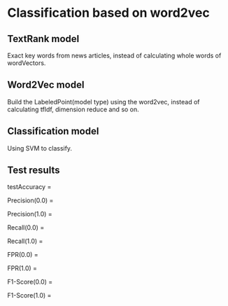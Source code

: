 # Classification based on word2vec

## TextRank model

Exact key words from news articles, instead of calculating whole words of wordVectors.

## Word2Vec model

Build the LabeledPoint(model type) using the word2vec, instead of calculating tfIdf, dimension reduce and so on.


## Classification model

Using SVM to classify.


## Test results
testAccuracy =

Precision(0.0) =

Precision(1.0) =

Recall(0.0) =

Recall(1.0) =

FPR(0.0) =

FPR(1.0) =

F1-Score(0.0) =

F1-Score(1.0) =